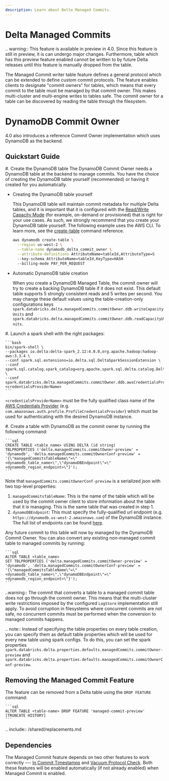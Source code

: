 ```yaml
---
description: Learn about Delta Managed Commits.
---
```


# Delta Managed Commits

.. warning:: This feature is available in preview in <Delta> 4.0. Since this feature is still in preview, it is can undergo major changes. Furthermore, table which has this preview feature enabled cannot be written to by future Delta releases until
this feature is manually dropped from the table.

The Managed Commit writer table feature defines a general protocol which can be extended to define custom commit protocols. The feature enables clients to designate "commit owners" for tables, which means that every commit to the table must be managed by that commit owner.
This makes multi-cluster and multi-engine writes to tables safe. The commit owner for a table can be discovered by reading the table through the filesystem.


# DynamoDB Commit Owner

<Delta> 4.0 also introduces a reference Commit Owner implementation which uses DynamoDB as the backend.

## Quickstart Guide

#. Create the DynamoDB table
The DynamoDB Commit Owner needs a DynamoDB table at the backend to manage commits. You have the choice of creating the DynamoDB table yourself (recommended) or having it created for you automatically.

   - Creating the DynamoDB table yourself

      This DynamoDB table will maintain commit metadata for multiple Delta tables, and it is important that it is configured with the [Read/Write Capacity Mode](https://docs.aws.amazon.com/amazondynamodb/latest/developerguide/HowItWorks.ReadWriteCapacityMode.html) (for example, on-demand or provisioned) that is right for your use cases. As such, we strongly recommend that you create your DynamoDB table yourself. The following example uses the AWS CLI. To learn more, see the [create-table](https://docs.aws.amazon.com/cli/latest/reference/dynamodb/create-table.html) command reference.

      ```bash
      aws dynamodb create-table \
        --region us-west-2 \
        --table-name dynamodb_delta_commit_owner \
        --attribute-definitions AttributeName=tableId,AttributeType=S
        --key-schema AttributeName=tableId,KeyType=HASH
        --billing-mode PAY_PER_REQUEST
      ```

   - Automatic DynamoDB table creation

      When you create a DynamoDB Managed Table, the commit owner will try to create a backing DynamoDB table if it does not exist. This default table supports 5 strongly consistent reads and 5 writes per second. You may change these default values using the table-creation-only configurations keys `spark.databricks.delta.managedCommits.commitOwner.ddb.writeCapacityUnits` and `spark.databricks.delta.managedCommits.commitOwner.ddb.readCapacityUnits`.

#. Launch a spark shell with the right packages:

    ```bash
    bin/spark-shell \
    --packages io.delta:delta-spark_2.12:4.0.0,org.apache.hadoop:hadoop-aws:3.3.4 \
    --conf spark.sql.extensions=io.delta.sql.DeltaSparkSessionExtension \
    --conf spark.sql.catalog.spark_catalog=org.apache.spark.sql.delta.catalog.DeltaCatalog \
    --conf spark.databricks.delta.managedCommits.commitOwner.ddb.awsCredentialsProviderName=<credentialsProviderName>
    ```

`<credentialsProviderName>` must be the fully qualified class name of the [AWS Credentials Provider](https://docs.aws.amazon.com/AWSJavaSDK/latest/javadoc/com/amazonaws/auth/AWSCredentialsProvider.html) (e.g. `com.amazonaws.auth.profile.ProfileCredentialsProvider`) which must be used for authenticating with the desired DynamoDB instance.

#. Create a table with DynamoDB as the commit owner by running the following command:

    ```sql
    CREATE TABLE <table_name> USING DELTA (id string)
    TBLPROPERTIES ('delta.managedCommits.commitOwner-preview' = 'dynamodb', 'delta.managedCommits.commitOwnerConf-preview' = '{\"managedCommitsTableName\"=\"<dynamodb_table_name>\",\"dynamoDBEndpoint\"=\"<dynamodb_region_endpoint>\"}');
    ```

Note that `managedCommits.commitOwnerConf-preview` is a serialized json with two top-level properties:
1. `managedCommitsTableName`: This is the name of the table which will be used by the commit owner client to store information about the table that it is managing. This is the same table that was created in step 1.
2. `dynamoDBEndpoint`: This must specify the fully-qualified url endpoint (e.g. `https://dynamodb.us-west-2.amazonaws.com`) of the DynamoDB instance. The full list of endpoints can be found [here](https://docs.aws.amazon.com/general/latest/gr/ddb.html).

Any future commit to this table will now by managed by the DynamoDB Commit Owner. You can also convert any existing non-managed commit table to managed commits by running:

    ```sql
    ALTER TABLE <table_name>
    SET TBLPROPERTIES ('delta.managedCommits.commitOwner-preview' = 'dynamodb', 'delta.managedCommits.commitOwnerConf-preview' = '{\"managedCommitsTableName\"=\"<dynamodb_table_name>\",\"dynamoDBEndpoint\"=\"<dynamodb_region_endpoint>\"}');
    ```
..warning:: The commit that converts a table to a managed commit table does not go through the commit owner. This means that the multi-cluster write restrictions imposed by the configured `LogStore` implementation still apply. To avoid
corruption in filesystems where concurrent commits are not safe, no concurrent commits must be performed when the conversion to managed commits happens. 

.. note:: Instead of specifying the table properties on every table creation, you can specify them as default table properties which will be used for every new table using spark configs. To do this, you can set the spark properties `spark.databricks.delta.properties.defaults.managedCommits.commitOwner-preview` and `spark.databricks.delta.properties.defaults.managedCommits.commitOwnerConf-preview`.


## Removing the Managed Commit Feature

The feature can be removed from a Delta table using the `DROP FEATURE` command:

    ```sql
    ALTER TABLE <table-name> DROP FEATURE 'managed-commit-preview' [TRUNCATE HISTORY]
    ```

.. include:: /shared/replacements.md


## Dependencies

The Managed Commit feature depends on two other features to work correctly --- [In Commit Timestamps](https://github.com/delta-io/delta/issues/2532) and [Vacuum Protocol Check](https://github.com/delta-io/delta/blob/master/PROTOCOL.md#vacuum-protocol-check). Both these features will be enabled automatically (if not already enabled) when Managed Commit is enabled.